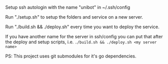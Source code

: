 Setup ssh autologin with the name "unibot" in ~/.ssh/config

Run "./setup.sh" to setup the folders and service on a new server.

Run "./build.sh && ./deploy.sh" every time you want to deploy the service.

If you have another name for the server in ssh/config you can put that after the deploy and setup scripts,
i.e. `./build.sh && ./deploy.sh <my server name>`

PS: This project uses git submodules for it's go dependencies.
